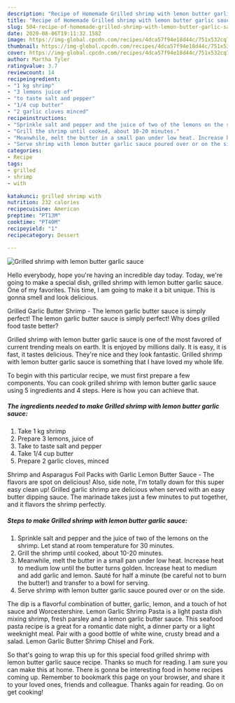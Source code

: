 ```yaml
---
description: "Recipe of Homemade Grilled shrimp with lemon butter garlic sauce"
title: "Recipe of Homemade Grilled shrimp with lemon butter garlic sauce"
slug: 504-recipe-of-homemade-grilled-shrimp-with-lemon-butter-garlic-sauce
date: 2020-08-06T19:11:32.158Z
image: https://img-global.cpcdn.com/recipes/4dca57f94e18d44c/751x532cq70/grilled-shrimp-with-lemon-butter-garlic-sauce-recipe-main-photo.jpg
thumbnail: https://img-global.cpcdn.com/recipes/4dca57f94e18d44c/751x532cq70/grilled-shrimp-with-lemon-butter-garlic-sauce-recipe-main-photo.jpg
cover: https://img-global.cpcdn.com/recipes/4dca57f94e18d44c/751x532cq70/grilled-shrimp-with-lemon-butter-garlic-sauce-recipe-main-photo.jpg
author: Martha Tyler
ratingvalue: 3.7
reviewcount: 14
recipeingredient:
- "1 kg shrimp"
- "3 lemons juice of"
- "to taste salt and pepper"
- "1/4 cup butter"
- "2 garlic cloves minced"
recipeinstructions:
- "Sprinkle salt and pepper and the juice of two of the lemons on the shrimp. Let stand at room temperature for 30 minutes."
- "Grill the shrimp until cooked, about 10-20 minutes."
- "Meanwhile, melt the butter in a small pan under low heat. Increase heat to medium low until the butter turns golden. Increase heat to medium and add garlic and lemon. Sauté for half a minute (be careful not to burn the butter!) and transfer to a bowl for serving."
- "Serve shrimp with lemon butter garlic sauce poured over or on the side."
categories:
- Recipe
tags:
- grilled
- shrimp
- with

katakunci: grilled shrimp with 
nutrition: 232 calories
recipecuisine: American
preptime: "PT13M"
cooktime: "PT40M"
recipeyield: "1"
recipecategory: Dessert

---
```



![Grilled shrimp with lemon butter garlic sauce](https://img-global.cpcdn.com/recipes/4dca57f94e18d44c/751x532cq70/grilled-shrimp-with-lemon-butter-garlic-sauce-recipe-main-photo.jpg)

Hello everybody, hope you're having an incredible day today. Today, we're going to make a special dish, grilled shrimp with lemon butter garlic sauce. One of my favorites. This time, I am going to make it a bit unique. This is gonna smell and look delicious.

Grilled Garlic Butter Shrimp - The lemon garlic butter sauce is simply perfect! The lemon garlic butter sauce is simply perfect! Why does grilled food taste better?

Grilled shrimp with lemon butter garlic sauce is one of the most favored of current trending meals on earth. It is enjoyed by millions daily. It is easy, it is fast, it tastes delicious. They're nice and they look fantastic. Grilled shrimp with lemon butter garlic sauce is something that I have loved my whole life.


To begin with this particular recipe, we must first prepare a few components. You can cook grilled shrimp with lemon butter garlic sauce using 5 ingredients and 4 steps. Here is how you can achieve that.

<!--inarticleads1-->

##### The ingredients needed to make Grilled shrimp with lemon butter garlic sauce:

1. Take 1 kg shrimp
1. Prepare 3 lemons, juice of
1. Take to taste salt and pepper
1. Take 1/4 cup butter
1. Prepare 2 garlic cloves, minced


Shrimp and Asparagus Foil Packs with Garlic Lemon Butter Sauce - The flavors are spot on delicious! Also, side note, I&#39;m totally down for this super easy clean up! Grilled garlic shrimp are delicious when served with an easy butter dipping sauce. The marinade takes just a few minutes to put together, and it flavors the shrimp perfectly. 

<!--inarticleads2-->

##### Steps to make Grilled shrimp with lemon butter garlic sauce:

1. Sprinkle salt and pepper and the juice of two of the lemons on the shrimp. Let stand at room temperature for 30 minutes.
1. Grill the shrimp until cooked, about 10-20 minutes.
1. Meanwhile, melt the butter in a small pan under low heat. Increase heat to medium low until the butter turns golden. Increase heat to medium and add garlic and lemon. Sauté for half a minute (be careful not to burn the butter!) and transfer to a bowl for serving.
1. Serve shrimp with lemon butter garlic sauce poured over or on the side.


The dip is a flavorful combination of butter, garlic, lemon, and a touch of hot sauce and Worcestershire. Lemon Garlic Shrimp Pasta is a light pasta dish mixing shrimp, fresh parsley and a lemon garlic butter sauce. This seafood pasta recipe is a great for a romantic date night, a dinner party or a light weeknight meal. Pair with a good bottle of white wine, crusty bread and a salad. Lemon Garlic Butter Shrimp Chisel and Fork. 

So that's going to wrap this up for this special food grilled shrimp with lemon butter garlic sauce recipe. Thanks so much for reading. I am sure you can make this at home. There is gonna be interesting food in home recipes coming up. Remember to bookmark this page on your browser, and share it to your loved ones, friends and colleague. Thanks again for reading. Go on get cooking!
